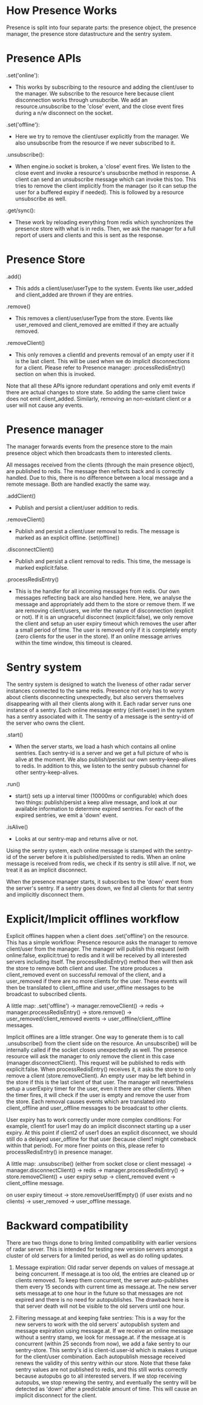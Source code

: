 How Presence Works
=================

Presence is split into four separate parts: the presence object, the presence manager, the presence store datastructure  and the sentry system.

Presence APIs
============

.set('online'):
- This works by subscribing to the resource and adding the client/user to the manager. We subscribe to the resource here because client disconnection works through unsubcribe. We add an resource.unsubscribe to the 'close' event, and the close event fires during a n/w disconnect on the socket.

.set('offline'):
- Here we try to remove the client/user explicitly from the manager. We also unsubscribe from the resource if we never subscribed to it.

.unsubscribe():
- When engine.io socket is broken, a 'close' event fires. We listen to the close event and invoke a resource's unsubscribe method in response. A client can send an unsubscribe message which can invoke this too. This tries to remove the client implicitly from the manager (so it can setup the user for a buffered expiry if needed). This is followed by a resource unsubscribe as well.

.get/sync():
- These work by reloading everything from redis which synchronizes the presence store with what is in redis. Then, we ask the manager for a full report of users and clients and this is sent as the response.

Presence Store
=============

.add()
- This adds a client/user/userType to the system. Events like user_added and client_added are thrown if they are entries.

.remove()
- This removes a client/user/userType from the store. Events like user_removed and client_removed are emitted if they are actually removed.

.removeClient()
- This only removes a clientId and prevents removal of an empty user if it is the last client. This will be used when we do implicit disconnections for a client. Please refer to Presence manager: .processRedisEntry() section on when this is invoked.

Note that all these APIs ignore redundant operations and only emit events if there are actual changes to store state. So adding the same client twice does not emit client_added. Similarly, removing an non-existant client or a user will not cause any events.

Presence manager
================

The manager forwards events from the presence store to the main presence object which then broadcasts them to interested clients.

All messages received from the clients (through the main presence object), are published to redis. The message then reflects back and is correctly handled. Due to this, there is no difference between a local message and a remote message. Both are handled exactly the same way.

.addClient()
- Publish and persist a client/user addition to redis.

.removeClient()
- Publish and persist a client/user removal to redis. The message is marked as an explicit offline. (set(offline))

.disconnectClient()
- Publish and persist a client removal to redis. This time, the message is marked explicit:false.

.processRedisEntry()
- This is the handler for all incoming messages from redis. Our own messages reflecting back are also handled here. Here, we analyse the message and appropriately add them to the store or remove them. If we are removing client/users, we infer the nature of disconnection (explicit or not). If it is an ungraceful disconnect (explicit:false), we only remove the client and setup an user expiry timeout which removes the user after a small period of time. The user is removed only if it is completely empty (zero clients for the user in the store). If an online message arrives within the time window, this timeout is cleared.

Sentry system
============

The sentry system is designed to watch the liveness of other radar server instances connected to the same redis. Presence not only has to worry about clients disconnecting unexpectedly, but also servers themselves disappearing with all their clients along with it. Each radar server runs one instance of a sentry. Each online message entry (client+user) in the system has a sentry associated with it. The sentry of a message is the sentry-id of the server who owns the client.

.start()
- When the server starts, we load a hash which contains all online sentries. Each sentry-id is a server and we get a full picture of who is alive at the moment. We also publish/persist our own sentry-keep-alives to redis. In addition to this, we listen to the sentry pubsub channel for other sentry-keep-alives.

.run()
- start() sets up a interval timer (10000ms or configurable)  which does two things: publish/persist a keep alive message, and look at our available information to determine expired sentries. For each of the expired sentries, we emit a 'down' event.

.isAlive()
- Looks at our sentry-map and returns alive or not.

Using the sentry system, each online message is stamped with the sentry-id of the server before it is published/persisted to redis. When an online message is received from redis, we check if its sentry is still alive. If not, we treat it as an implicit disconnect.

When the presence manager starts, it subscribes to the 'down' event from the server's sentry. If a sentry goes down, we find all clients for that sentry and implicitly disconnect them.

Explicit/Implicit offlines workflow
===================================

Explicit offlines happen when a client does .set('offline') on the resource. This has a simple workflow: Presence resource asks the manager to remove client/user from the manager. The manager will publish this request (with online:false, explicit:true) to redis and it will be received by all interested servers including itself. The processRedisEntry() method then will then ask the store to remove both client and user. The store produces a client_removed event on successful removal of the client, and a user_removed if there are no more clients for the user. These events will then be translated to client_offline and user_offline messages to be broadcast to subscribed clients.

A little map: .set('offline') -> manager.removeClient() -> redis -> manager.processRedisEntry() -> store.remove() -> user_removed/client_removed events -> user_offline/client_offline messages.

Implicit offlines are a little stranger. One way to generate them is to call .unsubscribe() from the client side on the resource. An unsubscribe() will be internally called if the socket closes unexpectedly as well. The presence resource will ask the manager to only remove the client in this case (manager.disconnectClient). This request will be published to redis with explicit:false. When processRedisEntry() receives it, it asks the store to only remove a client (store.removeClient). An empty user may be left behind in the store if this is the last client of that user. The manager will nevertheless setup a userExpiry timer for the user, even it there are other clients. When the timer fires, it will check if the user is empty and remove the user from the store. Each removal causes events which are translated into client_offline and user_offline messages to be broadcast to other clients.

User expiry has to work correctly under more complex conditions: For example, client1 for user1 may do an implicit disconnect starting up a user expiry. At this point if client2 of user1 does an explicit disconnect, we should still do a delayed user_offline for that user (because client1 might comeback within that period). For more finer points on this, please refer to processRedisEntry() in presence manager.

A little map: .unsubscribe() (either from socket close or client message) -> manager.disconnectClient() -> redis -> manager.processRedisEntry() -> store.removeClient() + user expiry setup -> client_removed event -> client_offline message.

on user expiry timeout -> store.removeUserIfEmpty() (if user exists and no clients) -> user_removed -> user_offline message.

Backward compatibility
=====================

There are two things done to bring limited compatibility with earlier versions of radar server. This is intended for testing new version servers amongst a cluster of old servers for a limited period, as well as do rolling updates.

1. Message expiration: Old radar server depends on values of message.at being concurrent. If message.at is too old, the entries are cleaned up or clients removed. To keep them concurrent, the server auto-publishes them every 15 seconds with current time as message.at. The new server sets message.at to one hour in the future so that messages are not expired and there is no need for autopublishes. The drawback here is that server death will not be visible to the old servers until one hour.

2. Filtering message.at and keeping fake sentries: This is a way for the new servers to work with the old servers' autopublish system and message expiration using message.at. If we receive an online message without a sentry stamp, we look for message.at. if the message.at is concurrent (within 25 seconds from now), we add a fake sentry to our sentry-store. This sentry's id is client-id.user-id which is makes it unique for the client/user combination. Each autopublish message received renews the validity of this sentry within our store. Note that these fake sentry values are not published to redis, and this still works correctly because autopubs go to all interested servers. If we stop receiving autopubs, we stop renewing the sentry, and eventually the sentry will be detected as 'down' after a predictable amount of time. This will cause an implicit disconnect for the client.

